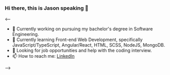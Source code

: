 ### Hi there, this is Jason speaking 👋
<--

- 🔭 Currently working on pursuing my bachelor's degree in Software Engineering.
- 🌱 Currently learning Front-end Web Development, specifically JavaScript/TypeScript, Angular/React, HTML, SCSS, NodeJS, MongoDB.
- 🤔 Looking for job opportunities and help with the coding interview.
- 📫 How to reach me: [LinkedIn](https://www.linkedin.com/in/jasonlu99)

-->
